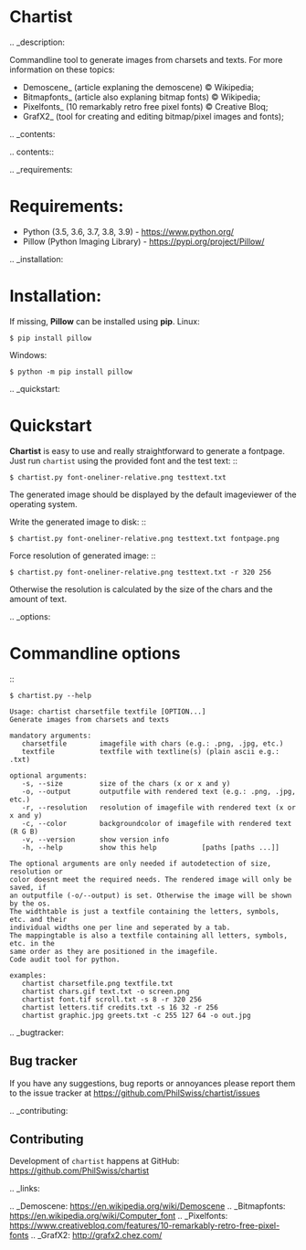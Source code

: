 Chartist
=============

.. _description:

Commandline tool to generate images from charsets and texts. For more information on these topics:

* Demoscene_ (article explaning the demoscene) © Wikipedia;
* Bitmapfonts_ (article also explaning bitmap fonts) © Wikipedia;
* Pixelfonts_ (10 remarkably retro free pixel fonts) © Creative Bloq;
* GrafX2_ (tool for creating and editing bitmap/pixel images and fonts);


.. _contents:

.. contents::

.. _requirements:

Requirements:
=============

- Python (3.5, 3.6, 3.7, 3.8, 3.9) - https://www.python.org/
- Pillow (Python Imaging Library) - https://pypi.org/project/Pillow/


.. _installation:

Installation:
=============
If missing, **Pillow** can be installed using **pip**.
Linux: 

    $ pip install pillow
Windows:

    $ python -m pip install pillow


.. _quickstart:

Quickstart
==========

**Chartist** is easy to use and really straightforward to generate a fontpage.
Just run `chartist` using the provided font and the test text: ::

    $ chartist.py font-oneliner-relative.png testtext.txt

The generated image should be displayed by the default imageviewer of the operating system.

Write the generated image to disk: ::

    $ chartist.py font-oneliner-relative.png testtext.txt fontpage.png

Force resolution of generated image:  ::

    $ chartist.py font-oneliner-relative.png testtext.txt -r 320 256

Otherwise the resolution is calculated by the size of the chars and the amount of text.


.. _options:

Commandline options
=============================
::

    $ chartist.py --help

    Usage: chartist charsetfile textfile [OPTION...]
    Generate images from charsets and texts
    
    mandatory arguments:
       charsetfile        imagefile with chars (e.g.: .png, .jpg, etc.)
       textfile           textfile with textline(s) (plain ascii e.g.: .txt)

    optional arguments:
       -s, --size         size of the chars (x or x and y)
       -o, --output       outputfile with rendered text (e.g.: .png, .jpg, etc.)
       -r, --resolution   resolution of imagefile with rendered text (x or x and y)
       -c, --color        backgroundcolor of imagefile with rendered text (R G B)
       -v, --version      show version info
       -h, --help         show this help           [paths [paths ...]]

    The optional arguments are only needed if autodetection of size, resolution or
    color doesnt meet the required needs. The rendered image will only be saved, if
    an outputfile (-o/--output) is set. Otherwise the image will be shown by the os.
    The widthtable is just a textfile containing the letters, symbols, etc. and their
    individual widths one per line and seperated by a tab.
    The mappingtable is also a textfile containing all letters, symbols, etc. in the
    same order as they are positioned in the imagefile.
    Code audit tool for python.

    examples:
       chartist charsetfile.png textfile.txt
       chartist chars.gif text.txt -o screen.png
       chartist font.tif scroll.txt -s 8 -r 320 256
       chartist letters.tif credits.txt -s 16 32 -r 256
       chartist graphic.jpg greets.txt -c 255 127 64 -o out.jpg
      
      
.. _bugtracker:

Bug tracker
-----------

If you have any suggestions, bug reports or annoyances please report them to the issue tracker at https://github.com/PhilSwiss/chartist/issues


.. _contributing:

Contributing
------------

Development of `chartist` happens at GitHub: https://github.com/PhilSwiss/chartist


.. _links:

.. _Demoscene: https://en.wikipedia.org/wiki/Demoscene
.. _Bitmapfonts: https://en.wikipedia.org/wiki/Computer_font
.. _Pixelfonts: https://www.creativebloq.com/features/10-remarkably-retro-free-pixel-fonts
.. _GrafX2: http://grafx2.chez.com/
